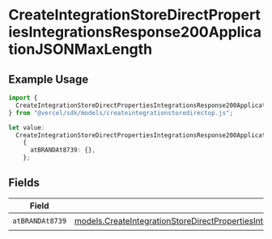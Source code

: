 # CreateIntegrationStoreDirectPropertiesIntegrationsResponse200ApplicationJSONMaxLength

## Example Usage

```typescript
import {
  CreateIntegrationStoreDirectPropertiesIntegrationsResponse200ApplicationJSONMaxLength,
} from "@vercel/sdk/models/createintegrationstoredirectop.js";

let value:
  CreateIntegrationStoreDirectPropertiesIntegrationsResponse200ApplicationJSONMaxLength =
    {
      atBRANDAt8739: {},
    };
```

## Fields

| Field                                                                                                                                                                                                                                                                                                                | Type                                                                                                                                                                                                                                                                                                                 | Required                                                                                                                                                                                                                                                                                                             | Description                                                                                                                                                                                                                                                                                                          |
| -------------------------------------------------------------------------------------------------------------------------------------------------------------------------------------------------------------------------------------------------------------------------------------------------------------------- | -------------------------------------------------------------------------------------------------------------------------------------------------------------------------------------------------------------------------------------------------------------------------------------------------------------------- | -------------------------------------------------------------------------------------------------------------------------------------------------------------------------------------------------------------------------------------------------------------------------------------------------------------------- | -------------------------------------------------------------------------------------------------------------------------------------------------------------------------------------------------------------------------------------------------------------------------------------------------------------------- |
| `atBRANDAt8739`                                                                                                                                                                                                                                                                                                      | [models.CreateIntegrationStoreDirectPropertiesIntegrationsResponse200ApplicationJSONResponseBodyStoreProductMetadataSchema6ItemsMaxLengthAtBRANDAt8739](../models/createintegrationstoredirectpropertiesintegrationsresponse200applicationjsonresponsebodystoreproductmetadataschema6itemsmaxlengthatbrandat8739.md) | :heavy_check_mark:                                                                                                                                                                                                                                                                                                   | N/A                                                                                                                                                                                                                                                                                                                  |